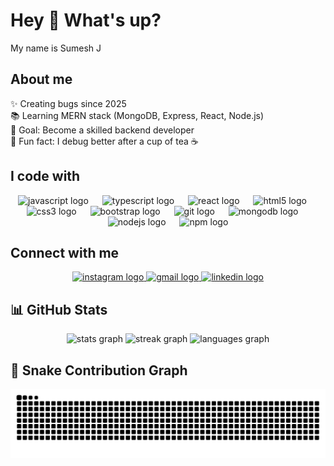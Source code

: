 <h1 align="left">Hey 👋 What's up?</h1>

<p align="left">My name is Sumesh J</p>

<h2 align="left">About me</h2>

<p align="left">
✨ Creating bugs since 2025 <br>
📚 Learning MERN stack (MongoDB, Express, React, Node.js) <br>
🎯 Goal: Become a skilled backend developer <br>
🎲 Fun fact: I debug better after a cup of tea ☕
</p>

<h2 align="left">I code with</h2>

<div align="center">
  <img src="https://cdn.jsdelivr.net/gh/devicons/devicon/icons/javascript/javascript-plain.svg" height="45" alt="javascript logo" />
  <img width="14" />
  <img src="https://cdn.jsdelivr.net/gh/devicons/devicon/icons/typescript/typescript-original.svg" height="45" alt="typescript logo" />
  <img width="14" />
  <img src="https://cdn.jsdelivr.net/gh/devicons/devicon/icons/react/react-original-wordmark.svg" height="45" alt="react logo" />
  <img width="14" />
  <img src="https://cdn.jsdelivr.net/gh/devicons/devicon/icons/html5/html5-plain-wordmark.svg" height="45" alt="html5 logo" />
  <img width="14" />
  <img src="https://cdn.jsdelivr.net/gh/devicons/devicon/icons/css3/css3-original.svg" height="45" alt="css3 logo" />
  <img width="14" />
  <img src="https://cdn.jsdelivr.net/gh/devicons/devicon/icons/bootstrap/bootstrap-original-wordmark.svg" height="45" alt="bootstrap logo" />
  <img width="14" />
  <img src="https://cdn.jsdelivr.net/gh/devicons/devicon/icons/git/git-plain-wordmark.svg" height="45" alt="git logo" />
  <img width="14" />
  <img src="https://cdn.jsdelivr.net/gh/devicons/devicon/icons/mongodb/mongodb-plain-wordmark.svg" height="45" alt="mongodb logo" />
  <img width="14" />
  <img src="https://cdn.jsdelivr.net/gh/devicons/devicon/icons/nodejs/nodejs-original-wordmark.svg" height="45" alt="nodejs logo" />
  <img width="14" />
  <img src="https://cdn.jsdelivr.net/gh/devicons/devicon/icons/npm/npm-original-wordmark.svg" height="45" alt="npm logo" />
</div>

<h2 align="left">Connect with me</h2>

<div align="center">
  <a href="https://www.instagram.com/sumesh.j_18/" target="_blank">
    <img src="https://raw.githubusercontent.com/maurodesouza/profile-readme-generator/master/src/assets/icons/social/instagram/default.svg" width="38" height="22" alt="instagram logo" />
  </a>
  <a href="mailto:sumeshsujesh1233@gmail.com" target="_blank">
    <img src="https://raw.githubusercontent.com/maurodesouza/profile-readme-generator/master/src/assets/icons/social/gmail/default.svg" width="38" height="22" alt="gmail logo" />
  </a>
  <a href="https://www.linkedin.com/in/sumesh-j-2a6793359/" target="_blank">
    <img src="https://raw.githubusercontent.com/maurodesouza/profile-readme-generator/master/src/assets/icons/social/linkedin/default.svg" width="38" height="22" alt="linkedin logo" />
  </a>
</div>

<h2 align="left">📊 GitHub Stats</h2>

<div align="center">
  <img src="https://github-readme-stats.vercel.app/api?username=sumeshofficial&hide_title=false&hide_rank=false&show_icons=true&include_all_commits=true&count_private=true&disable_animations=false&theme=dracula&locale=en&hide_border=false&order=1" height="150" alt="stats graph" />
  <img src="https://streak-stats.demolab.com?user=sumeshofficial&locale=en&mode=daily&theme=dracula&hide_border=false&border_radius=5&order=3" height="150" alt="streak graph" />
  <img src="https://github-readme-stats.vercel.app/api/top-langs?username=sumeshofficial&locale=en&hide_title=false&layout=compact&card_width=320&langs_count=5&theme=dracula&hide_border=false&order=2" height="150" alt="languages graph" />
</div>

<h2 align="left">🐍 Snake Contribution Graph</h2>

<div align="center">
  <img src="https://github.com/sumeshofficial/sumeshofficial/blob/output/snake.svg" alt="Snake animation" />
</div>
